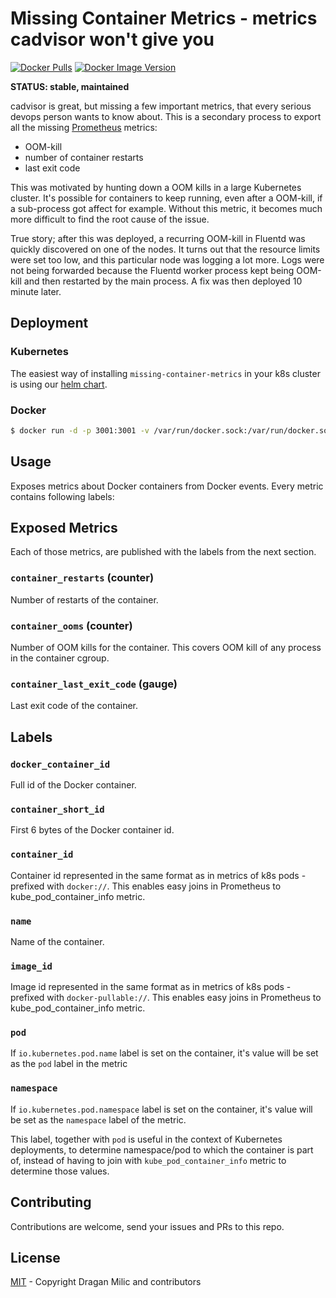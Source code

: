 # Missing Container Metrics - metrics cadvisor won't give you

[![Docker Pulls](https://img.shields.io/docker/pulls/dmilhdef/missing-container-metrics.svg?maxAge=604800)][hub]
[![Docker Image Version](https://img.shields.io/docker/v/dmilhdef/missing-container-metrics?sort=semver)][hub]


**STATUS: stable, maintained**

cadvisor is great, but missing a few important metrics, that every serious devops person wants to know about.
This is a secondary process to export all the missing [Prometheus](https://prometheus.io) metrics:

* OOM-kill
* number of container restarts
* last exit code

This was motivated by hunting down a OOM kills in a large Kubernetes cluster.
It's possible for containers to keep running, even after a OOM-kill, if a
sub-process got affect for example. Without this metric, it becomes much more
difficult to find the root cause of the issue.

True story; after this was deployed, a recurring OOM-kill in Fluentd was
quickly discovered on one of the nodes. It turns out that the resource limits
were set too low, and this particular node was logging a lot more. Logs were
not being forwarded because the Fluentd worker process kept being OOM-kill and
then restarted by the main process. A fix was then deployed 10 minute later.

## Deployment

### Kubernetes

The easiest way of installing `missing-container-metrics` in your k8s cluster is using our [helm chart](https://artifacthub.io/packages/helm/missing-container-metrics/missing-container-metrics).


### Docker

```sh
$ docker run -d -p 3001:3001 -v /var/run/docker.sock:/var/run/docker.sock dmilhdef/missing-container-metrics:v0.14.0
```

## Usage

Exposes metrics about Docker containers from Docker events.
Every metric contains following labels:
## Exposed Metrics

Each of those metrics, are published with the labels from the next section.

### `container_restarts` (counter)

Number of restarts of the container. 

### `container_ooms` (counter)

Number of OOM kills for the container. This covers OOM kill of any process in
the container cgroup.

### `container_last_exit_code` (gauge)

Last exit code of the container.

## Labels

### `docker_container_id`

Full id of the Docker container.

### `container_short_id`

First 6 bytes of the Docker container id.

### `container_id`

Container id represented in the same format as in metrics of k8s pods - prefixed with `docker://`. This enables easy joins in Prometheus to kube_pod_container_info metric.

### `name`

Name of the container.

### `image_id`

Image id represented in the same format as in metrics of k8s pods - prefixed with `docker-pullable://`. This enables easy joins in Prometheus to kube_pod_container_info metric.

### `pod`

If `io.kubernetes.pod.name` label is set on the container, it's value
will be set as the `pod` label in the metric

### `namespace`

If `io.kubernetes.pod.namespace` label is set on the container, it's value
will be set as the `namespace` label of the metric.

This label, together with `pod` is useful in the context of Kubernetes deployments, to determine namespace/pod to which the container is part of,
instead of having to join with `kube_pod_container_info` metric to determine
those values.


## Contributing

Contributions are welcome, send your issues and PRs to this repo.

## License

[MIT](LICENSE) - Copyright Dragan Milic and contributors


[hub]: https://hub.docker.com/r/dmilhdef/missing-container-metrics/
